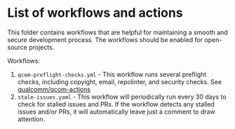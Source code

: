 # List of workflows and actions
This folder contains workflows that are helpful for maintaining a smooth and secure development process. The workflows should be enabled for open-source projects.

Workflows:
1. `qcom-preflight-checks.yml` - This workflow runs several preflight checks, including copyight, email, repolinter, and security checks.  See [qualcomm/qcom-actions](https://github.com/qualcomm/qcom-actions)
2. `stale-issues.yaml` - This workflow will periodically run every 30 days to check for stalled issues and PRs. If the workflow detects any stalled issues and/or PRs, it will automatically leave just a comment to draw attention.
